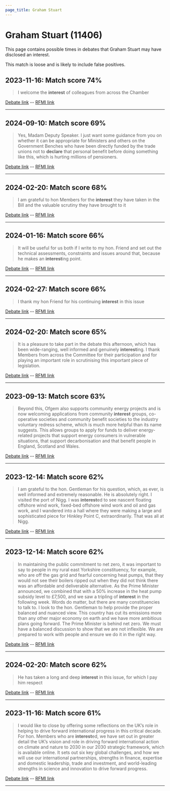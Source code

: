 ```yaml
---
page_title: Graham Stuart
---
```


# Graham Stuart  (11406)

This page contains possible times in debates that Graham Stuart may have disclosed an interest.

This match is loose and is likely to include false positives. 



## 2023-11-16: Match score 74%

>I welcome the **interest** of colleagues from across the Chamber

[Debate link](https://www.theyworkforyou.com/debates/?id=2023-11-16a.818.1)  --  [RFMI link](https://www.theyworkforyou.com/mp/11406/register)


---



## 2024-09-10: Match score 69%

>Yes, Madam Deputy Speaker. I just want some guidance from you on whether it can be appropriate for Ministers and others on the Government Benches who have been directly funded by the trade unions not to **declare** that personal benefit before doing something like this, which is hurting millions of pensioners.

[Debate link](https://www.theyworkforyou.com/debates/?id=2024-09-10a.792.2)  --  [RFMI link](https://www.theyworkforyou.com/mp/11406/register)


---



## 2024-02-20: Match score 68%

>I am grateful to hon Members for the **interest** they have taken in the Bill and the valuable scrutiny they have brought to it

[Debate link](https://www.theyworkforyou.com/debates/?id=2024-02-20a.645.1)  --  [RFMI link](https://www.theyworkforyou.com/mp/11406/register)


---



## 2024-01-16: Match score 66%

>It will be useful for us both if I write to my hon. Friend and set out the technical assessments, constraints and issues around that, because he makes an **interest**ing point.

[Debate link](https://www.theyworkforyou.com/debates/?id=2024-01-16e.688.7)  --  [RFMI link](https://www.theyworkforyou.com/mp/11406/register)


---



## 2024-02-27: Match score 66%

>I thank my hon Friend for his continuing **interest** in this issue

[Debate link](https://www.theyworkforyou.com/debates/?id=2024-02-27c.128.2)  --  [RFMI link](https://www.theyworkforyou.com/mp/11406/register)


---



## 2024-02-20: Match score 65%

>It is a pleasure to take part in the debate this afternoon, which has been wide-ranging, well informed and genuinely **interest**ing. I thank Members from across the Committee for their participation and for playing an important role in scrutinising this important piece of legislation.

[Debate link](https://www.theyworkforyou.com/debates/?id=2024-02-20a.643.0)  --  [RFMI link](https://www.theyworkforyou.com/mp/11406/register)


---



## 2023-09-13: Match score 63%

>Beyond this, Ofgem also supports community energy projects and is now welcoming applications from community **interest** groups, co-operative societies and community benefit societies to the industry voluntary redress scheme, which is much more helpful than its name suggests. This allows groups to apply for funds to deliver energy-related projects that support energy consumers in vulnerable situations, that support decarbonisation and that benefit people in England, Scotland and Wales.

[Debate link](https://www.theyworkforyou.com/debates/?id=2023-09-13b.972.0)  --  [RFMI link](https://www.theyworkforyou.com/mp/11406/register)


---



## 2023-12-14: Match score 62%

>I am grateful to the hon. Gentleman for his question, which, as ever, is well informed and extremely reasonable. He is absolutely right. I visited the port of Nigg. I was **interest**ed to see nascent floating offshore wind work, fixed-bed offshore wind work and oil and gas work, and I wandered into a hall where they were making a large and sophisticated piece for Hinkley Point C, extraordinarily. That was all at Nigg.

[Debate link](https://www.theyworkforyou.com/debates/?id=2023-12-14a.1045.1)  --  [RFMI link](https://www.theyworkforyou.com/mp/11406/register)


---



## 2023-12-14: Match score 62%

>In maintaining the public commitment to net zero, it was important to say to people in my rural east Yorkshire constituency, for example, who are off the gas grid and fearful concerning heat pumps, that they would not see their boilers ripped out when they did not think there was an affordable and deliverable alternative. As the Prime Minister announced, we combined that with a 50% increase in the heat pump subsidy level to £7,500, and we saw a tripling of **interest** in the following week. Words do matter, but there are many constituencies to talk to. I look to the hon. Gentleman to help provide the proper balanced and nuanced view. This country has cut its emissions more than any other major economy on earth and we have more ambitious plans going forward. The Prime Minister is behind net zero. We must have a balanced discussion to show that we are not inflexible. We are prepared to work with people and ensure we do it in the right way.

[Debate link](https://www.theyworkforyou.com/debates/?id=2023-12-14a.1044.1)  --  [RFMI link](https://www.theyworkforyou.com/mp/11406/register)


---



## 2024-02-20: Match score 62%

>He has taken a long and deep **interest** in this issue, for which I pay him respect

[Debate link](https://www.theyworkforyou.com/debates/?id=2024-02-20a.644.3)  --  [RFMI link](https://www.theyworkforyou.com/mp/11406/register)


---



## 2023-11-16: Match score 61%

>I would like to close by offering some reflections on the UK’s role in helping to drive forward international progress in this critical decade. For hon. Members who are **interest**ed, we have set out in greater detail the UK’s vision and role in driving forward international action on climate and nature to 2030 in our 2030 strategic framework, which is available online. It sets out six key global challenges, and how we will use our international partnerships, strengths in finance, expertise and domestic leadership, trade and investment, and world-leading strengths in science and innovation to drive forward progress.

[Debate link](https://www.theyworkforyou.com/debates/?id=2023-11-16a.842.3)  --  [RFMI link](https://www.theyworkforyou.com/mp/11406/register)


---

